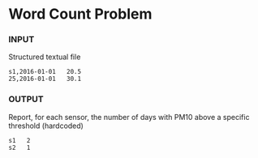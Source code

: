 # Word Count Problem

### INPUT
Structured textual file
```
s1,2016-01-01   20.5
25,2016-01-01   30.1
```

### OUTPUT
Report, for each sensor, the number of days with PM10 above a specific threshold (hardcoded)
```
s1   2
s2   1
```
